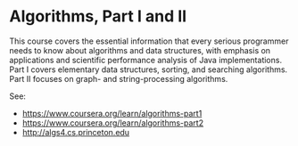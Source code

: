 # Algorithms, Part I and II

This course covers the essential information that every serious programmer needs to know about algorithms and data structures, with emphasis on applications and scientific performance analysis of Java implementations. Part I covers elementary data structures, sorting, and searching algorithms. Part II focuses on graph- and string-processing algorithms.

See:

- https://www.coursera.org/learn/algorithms-part1
- https://www.coursera.org/learn/algorithms-part2
- http://algs4.cs.princeton.edu

